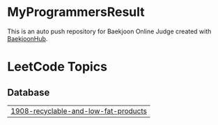 # MyProgrammersResult
This is an auto push repository for Baekjoon Online Judge created with [BaekjoonHub](https://github.com/BaekjoonHub/BaekjoonHub).

<!---LeetCode Topics Start-->
# LeetCode Topics
## Database
|  |
| ------- |
| [1908-recyclable-and-low-fat-products](https://github.com/Ayumudayo/MyProgrammersResult/tree/master/1908-recyclable-and-low-fat-products) |
<!---LeetCode Topics End-->